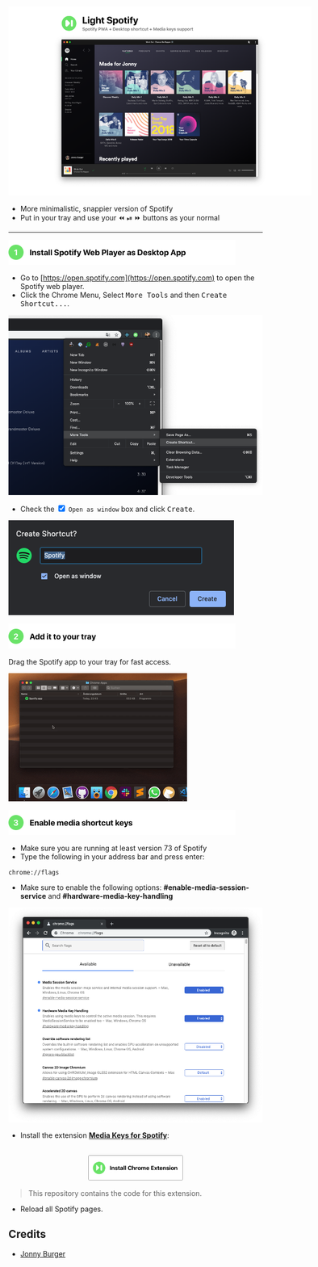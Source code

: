 
<div style="width: 600px" align="center">

![Light Spotify Teaser](assets/light-spotify.png)

</div>


* More minimalistic, snappier version of Spotify
* Put in your tray and use your ⏪ ⏯ ⏩ buttons as your normal


<hr/>

<img src="assets/step1.png" height="50" alt="Install Spotify Web Player as Desktop App"/>


* Go to [https://open.spotify.com](https://open.spotify.com) to open the Spotify web player.
* Click the Chrome Menu, Select <kbd>More Tools</kbd> and then <kbd>Create Shortcut...</kbd>.

![Create shortcut](assets/create-shortcut.png)

* Check the <input type="checkbox" checked> `Open as window` box and click <kbd>Create</kbd>.

![Check 'Open as window'](assets/open-as-window.png)

<img src="assets/step2.png" height="50" alt="Add it to your tray">

Drag the Spotify app to your tray for fast access.

![Check 'Open as window'](assets/spotify-web.gif)

<img src="assets/step3.png" height="50" alt="Enable media shortcut keys">

* Make sure you are running at least version 73 of Spotify
* Type the following in your address bar and press enter:
```
chrome://flags
```
* Make sure to enable the following options: __#enable-media-session-service__ and __#hardware-media-key-handling__

![Screenshot of chrome://flags](assets/flags.png)

* Install the extension [__Media Keys for Spotify__](https://chrome.google.com/webstore/detail/media-keys-for-spotify-%E2%8F%AF/jndpdofaejbhcfpadmgcciohlnfokfil):

<p align="center">
<a href="https://chrome.google.com/webstore/detail/media-keys-for-spotify-%E2%8F%AF/jndpdofaejbhcfpadmgcciohlnfokfil" target="_blank">
<br/>
  <img src="assets/button.png" height="50"/>
  <br/>
</a>
</p>

> This repository contains the code for this extension.

* Reload all Spotify pages.


## Credits

* [Jonny Burger](https://twitter.com/JNYBGR)
